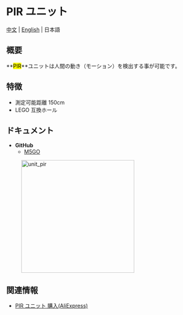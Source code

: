 # PIR ユニット

[中文](/zh_CN/product_documents/units/unit_pir) | [English](en/product_documents/units/unit_pir) | 日本語

## 概要

**<mark>PIR</mark>**ユニットは人間の動き（モーション）を検出する事が可能です。

## 特徴

- 測定可能距離 150cm
- LEGO 互換ホール

## ドキュメント

- **GitHub**
  - [M5GO](https://github.com/m5stack/M5GO)

<figure>
    <img src="assets/img/product_pics/units/M5GO_Unit_pir.jpg" alt="unit_pir" width="300px" height="300px">
</figure>

## 関連情報

- [PIR ユニット 購入(AliExpress)](https://www.aliexpress.com/store/product/M5Stack-PIR-Pir-GPIO/3226069_32931794651.html)